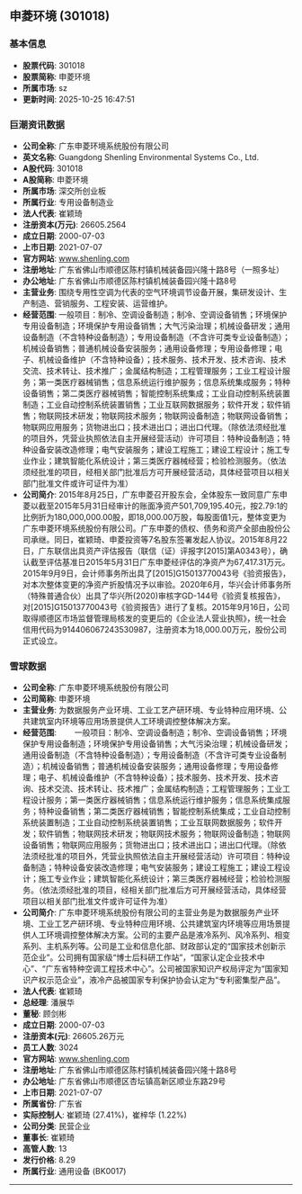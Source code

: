 ## 申菱环境 (301018)

### 基本信息

- **股票代码**: 301018
- **股票简称**: 申菱环境
- **所属市场**: sz
- **更新时间**: 2025-10-25 16:47:51

### 巨潮资讯数据

- **公司全称**: 广东申菱环境系统股份有限公司
- **英文名称**: Guangdong Shenling Environmental Systems Co., Ltd.
- **A股代码**: 301018
- **A股简称**: 申菱环境
- **所属市场**: 深交所创业板
- **所属行业**: 专用设备制造业
- **法人代表**: 崔颖琦
- **注册资本(万元)**: 26605.2564
- **成立日期**: 2000-07-03
- **上市日期**: 2021-07-07
- **官方网站**: www.shenling.com
- **注册地址**: 广东省佛山市顺德区陈村镇机械装备园兴隆十路8号（一照多址）
- **办公地址**: 广东省佛山市顺德区陈村镇机械装备园兴隆十路8号
- **主营业务**: 围绕专用性空调为代表的空气环境调节设备开展，集研发设计、生产制造、营销服务、工程安装、运营维护。
- **经营范围**: 一般项目：制冷、空调设备制造；制冷、空调设备销售；环境保护专用设备制造；环境保护专用设备销售；大气污染治理；机械设备研发；通用设备制造（不含特种设备制造）；专用设备制造（不含许可类专业设备制造）；机械设备销售；普通机械设备安装服务；通用设备修理；专用设备修理；电子、机械设备维护（不含特种设备）；技术服务、技术开发、技术咨询、技术交流、技术转让、技术推广；金属结构制造；工程管理服务；工业工程设计服务；第一类医疗器械销售；信息系统运行维护服务；信息系统集成服务；特种设备销售；第二类医疗器械销售；智能控制系统集成；工业自动控制系统装置制造；工业自动控制系统装置销售；工业互联网数据服务；软件开发；软件销售；物联网技术研发；物联网技术服务；物联网设备制造；物联网设备销售；物联网应用服务；货物进出口；技术进出口；进出口代理。（除依法须经批准的项目外，凭营业执照依法自主开展经营活动）许可项目：特种设备制造；特种设备安装改造修理；电气安装服务；建设工程施工；建设工程设计；施工专业作业；建筑智能化系统设计；第三类医疗器械经营；检验检测服务。（依法须经批准的项目，经相关部门批准后方可开展经营活动，具体经营项目以相关部门批准文件或许可证件为准）
- **公司简介**: 2015年8月25日，广东申菱召开股东会，全体股东一致同意广东申菱以截至2015年5月31日经审计的账面净资产501,709,195.40元，按2.79:1的比例折为180,000,000.00股，即18,000.00万股，每股面值1元，整体变更为广东申菱环境系统股份有限公司。广东申菱的债权、债务和资产全部由股份公司承继。同日，崔颖琦、申菱投资等7名股东签署发起人协议。2015年8月22日，广东联信出具资产评估报告（联信（证）评报字[2015]第A0343号），确认截至评估基准日2015年5月31日广东申菱经评估的净资产为67,417.31万元。2015年9月9日，会计师事务所出具了[2015]G15013770043号《验资报告》，对本次整体变更的净资产折股情况予以审验。2020年6月，华兴会计师事务所（特殊普通合伙）出具了华兴所(2020)审核字GD-144号《验资复核报告》，对[2015]G15013770043号《验资报告》进行了复核。2015年9月16日，公司取得顺德区市场监督管理局核发的变更后的《企业法人营业执照》，统一社会信用代码为914406067243530987，注册资本为18,000.00万元，股份公司正式设立。

### 雪球数据

- **公司全称**: 广东申菱环境系统股份有限公司
- **公司简称**: 申菱环境
- **主营业务**: 为数据服务产业环境、工业工艺产研环境、专业特种应用环境、公共建筑室内环境等应用场景提供人工环境调控整体解决方案。
- **经营范围**: 　　一般项目：制冷、空调设备制造；制冷、空调设备销售；环境保护专用设备制造；环境保护专用设备销售；大气污染治理；机械设备研发；通用设备制造（不含特种设备制造）；专用设备制造（不含许可类专业设备制造）；机械设备销售；普通机械设备安装服务；通用设备修理；专用设备修理；电子、机械设备维护（不含特种设备）；技术服务、技术开发、技术咨询、技术交流、技术转让、技术推广；金属结构制造；工程管理服务；工业工程设计服务；第一类医疗器械销售；信息系统运行维护服务；信息系统集成服务；特种设备销售；第二类医疗器械销售；智能控制系统集成；工业自动控制系统装置制造；工业自动控制系统装置销售；工业互联网数据服务；软件开发；软件销售；物联网技术研发；物联网技术服务；物联网设备制造；物联网设备销售；物联网应用服务；货物进出口；技术进出口；进出口代理。（除依法须经批准的项目外，凭营业执照依法自主开展经营活动）许可项目：特种设备制造；特种设备安装改造修理；电气安装服务；建设工程施工；建设工程设计；施工专业作业；建筑智能化系统设计；第三类医疗器械经营；检验检测服务。（依法须经批准的项目，经相关部门批准后方可开展经营活动，具体经营项目以相关部门批准文件或许可证件为准）
- **公司简介**: 广东申菱环境系统股份有限公司的主营业务是为数据服务产业环境、工业工艺产研环境、专业特种应用环境、公共建筑室内环境等应用场景提供人工环境调控整体解决方案。公司的主要产品是液冷系列、风冷系列、相变系列、主机系列等。公司是工业和信息化部、财政部认定的“国家技术创新示范企业”。公司拥有国家级“博士后科研工作站”，“国家认定企业技术中心”、“广东省特种空调工程技术中心”。公司被国家知识产权局评定为“国家知识产权示范企业”，液冷产品被国家专利保护协会认定为“专利密集型产品”。
- **法人代表**: 崔颖琦
- **总经理**: 潘展华
- **董秘**: 顾剑彬
- **成立日期**: 2000-07-03
- **注册资本(元)**: 26605.26万元
- **员工人数**: 3024
- **官方网站**: www.shenling.com
- **注册地址**: 广东省佛山市顺德区陈村镇机械装备园兴隆十路8号
- **办公地址**: 广东省佛山市顺德区杏坛镇高新区顺业东路29号
- **上市日期**: 2021-07-07
- **所属省份**: 广东省
- **实际控制人**: 崔颖琦 (27.41%)，崔梓华 (1.22%)
- **公司分类**: 民营企业
- **董事长**: 崔颖琦
- **高管人数**: 13
- **发行价格**: 8.29
- **所属行业**: 通用设备 (BK0017)

---